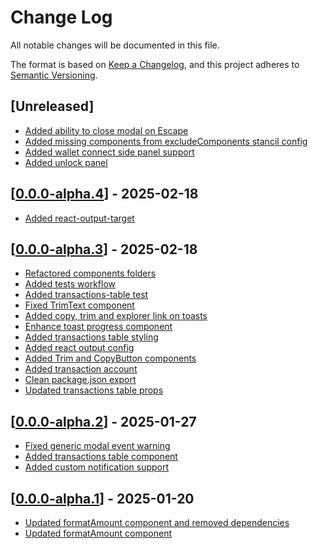 # Change Log

All notable changes will be documented in this file.

The format is based on [Keep a Changelog](https://keepachangelog.com/en/1.0.0/),
and this project adheres to [Semantic Versioning](https://semver.org/spec/v2.0.0.html).

## [Unreleased]

- [Added ability to close modal on Escape](https://github.com/multiversx/mx-sdk-dapp-core/pull/45)
- [Added missing components from excludeComponents stancil config](https://github.com/multiversx/mx-sdk-dapp-core/pull/44)
- [Added wallet connect side panel support](https://github.com/multiversx/mx-sdk-dapp-core-ui/pull/43)
- [Added unlock panel](https://github.com/multiversx/mx-sdk-dapp-core-ui/pull/42)

## [[0.0.0-alpha.4](https://github.com/multiversx/mx-sdk-dapp-core-ui/pull/41)] - 2025-02-18

- [Added react-output-target](https://github.com/multiversx/mx-sdk-dapp-core-ui/pull/41)

## [[0.0.0-alpha.3](https://github.com/multiversx/mx-sdk-dapp-core-ui/pull/40)] - 2025-02-18

- [Refactored components folders](https://github.com/multiversx/mx-sdk-dapp-core-ui/pull/37)
- [Added tests workflow](https://github.com/multiversx/mx-sdk-dapp-core-ui/pull/36)
- [Added transactions-table test](https://github.com/multiversx/mx-sdk-dapp-core-ui/pull/34)
- [Fixed TrimText component](https://github.com/multiversx/mx-sdk-dapp-core-ui/pull/33)
- [Added copy, trim and explorer link on toasts](https://github.com/multiversx/mx-sdk-dapp-core-ui/pull/32)
- [Enhance toast progress component](https://github.com/multiversx/mx-sdk-dapp-core-ui/pull/31)
- [Added transactions table styling](https://github.com/multiversx/mx-sdk-dapp-core-ui/pull/30)
- [Added react output config](https://github.com/multiversx/mx-sdk-dapp-core-ui/pull/29)
- [Added Trim and CopyButton components](https://github.com/multiversx/mx-sdk-dapp-core-ui/pull/28)
- [Added transaction account](https://github.com/multiversx/mx-sdk-dapp-core-ui/pull/27)
- [Clean package.json export](https://github.com/multiversx/mx-sdk-dapp-core-ui/pull/26)
- [Updated transactions table props](https://github.com/multiversx/mx-sdk-dapp-core-ui/pull/25)

## [[0.0.0-alpha.2](https://github.com/multiversx/mx-sdk-dapp-core-ui/pull/24)] - 2025-01-27

- [Fixed generic modal event warning](https://github.com/multiversx/mx-sdk-dapp-core-ui/pull/23)
- [Added transactions table component](https://github.com/multiversx/mx-sdk-dapp-core-ui/pull/22)
- [Added custom notification support](https://github.com/multiversx/mx-sdk-dapp-core-ui/pull/21)

## [[0.0.0-alpha.1](https://github.com/multiversx/mx-sdk-dapp-core-ui/pull/16)] - 2025-01-20

- [Updated formatAmount component and removed dependencies](https://github.com/multiversx/mx-sdk-dapp-core-ui/pull/17)
- [Updated formatAmount component](https://github.com/multiversx/mx-sdk-dapp-core-ui/pull/15)
